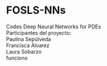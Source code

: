 # FOSLS-NNs
Codes Deep Neural Networks for PDEs  
Participantes del proyecto:  
Paulina Sepúlveda  
Francisca Álvarez  
Laura Sobarzo  
funciono


